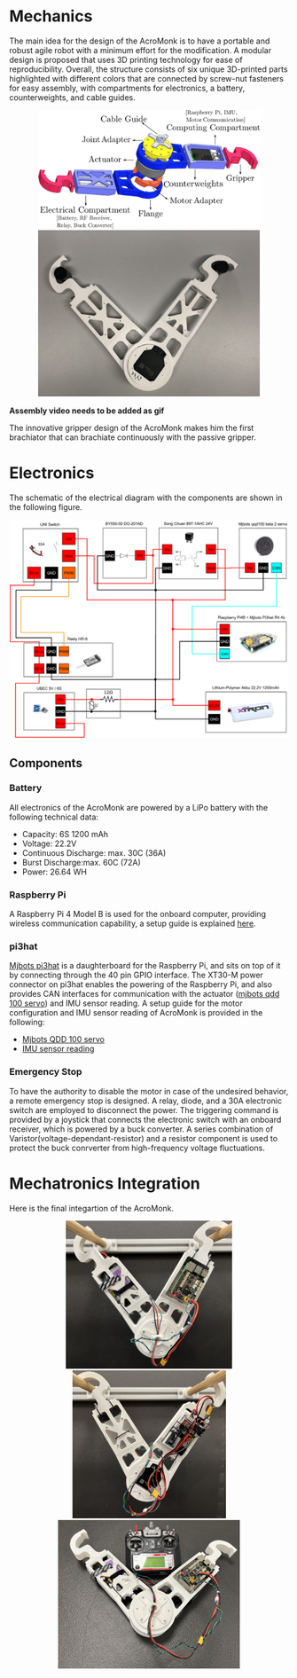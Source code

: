 # Mechanics
The main idea for the design of the AcroMonk is to have a portable and robust agile robot with a minimum effort for the modification. 
A modular design is proposed that uses 3D printing technology for ease of reproducibility. 
Overall, the structure consists of six unique 3D-printed parts highlighted with different colors that are connected by screw-nut fasteners for easy assembly, with compartments for electronics, a battery, counterweights, and cable guides. 

<div align="center">
<img width="400" src="../images/exploded-view.png" />
<img width="400" src="../images/acrm-3d.jpg" />
</div>


**Assembly video needs to be added as gif**

The innovative gripper design of the AcroMonk makes him the first brachiator that can brachiate continuously with the passive gripper.

# Electronics
The schematic of the electrical diagram with the components are shown in the following figure.

<div align="center">
<img width="800" src="../images/wiring-diagram.png" />
</div>


## Components 
### Battery
All electronics of the AcroMonk are powered by a LiPo battery with the following technical data:
- Capacity: $`6\text{S}\ 1200 \text{ mAh}`$ 
- Voltage: $`22.2\text{V}`$
- Continuous Discharge: max. $`30\text{C } (36\text{A})`$
- Burst Discharge:max. $`60\text{C } (72\text{A})`$
- Power: $`26.64 \text{ WH}`$

### Raspberry Pi 
A Raspberry Pi 4 Model B is used for the onboard computer, providing wireless communication capability, a setup guide is explained [here](wireless-communication.md). 

### pi3hat
[Mjbots pi3hat](https://mjbots.com/products/mjbots-pi3hat-r4-4b) is a daughterboard for the Raspberry Pi, and sits on top of it by connecting through the $`40`$ pin GPIO interface. The $`\text{XT}30\text{-M}`$ power connector on pi3hat enables the powering of the Raspberry Pi, and also provides CAN interfaces for communication with the actuator ([mjbots qdd 100 servo](https://mjbots.com/collections/servos-and-controllers/products/qdd100-beta-3)) and IMU sensor reading. A setup guide for the motor configuration and IMU sensor reading of AcroMonk is provided in the following: 
- [Mjbots QDD 100 servo](motor-configuration.md)
- [IMU sensor reading](imu-reading.md)

### Emergency Stop
To have the authority to disable the motor in case of the undesired behavior, a remote emergency stop is designed. A relay, diode, and a $`30 \text{A}`$ electronic switch are employed to disconnect the power. The triggering command is provided by a joystick that connects the electronic switch with an onboard receiver, which is powered by a buck converter.
A series combination of Varistor(voltage-dependant-resistor) and a resistor component is used to protect the buck conrverter from high-frequency voltage fluctuations.

# Mechatronics Integration
Here is the final integartion of the AcroMonk.
<div align="center">
<img width="300" src="../images/integration-front.JPG" />
<img width="277" src="../images/integration-back.JPG" />
<img width="328" src="../images/integration-es.JPG" />
</div>
